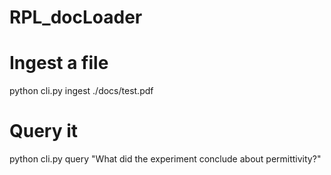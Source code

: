 # RPL_docLoader

# Ingest a file
python cli.py ingest ./docs/test.pdf

# Query it
python cli.py query "What did the experiment conclude about permittivity?"
